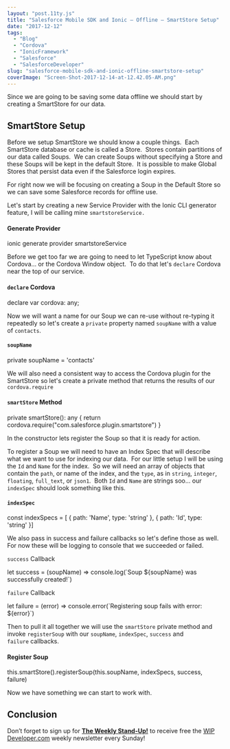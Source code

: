 ```yaml
---
layout: "post.11ty.js"
title: "Salesforce Mobile SDK and Ionic – Offline – SmartStore Setup"
date: "2017-12-12"
tags: 
  - "Blog"
  - "Cordova"
  - "IonicFramework"
  - "Salesforce"
  - "SalesforceDeveloper"
slug: "salesforce-mobile-sdk-and-ionic-offline-smartstore-setup"
coverImage: "Screen-Shot-2017-12-14-at-12.42.05-AM.png"
---
```


Since we are going to be saving some data offline we should start by creating a SmartStore for our data.

## SmartStore Setup

Before we setup SmartStore we should know a couple things.  Each SmartStore database or cache is called a Store.  Stores contain partitions of our data called Soups.  We can create Soups without specifying a Store and these Soups will be kept in the default Store.  It is possible to make Global Stores that persist data even if the Salesforce login expires.

For right now we will be focusing on creating a Soup in the Default Store so we can save some Salesforce records for offline use.

Let's start by creating a new Service Provider with the Ionic CLI generator feature, I will be calling mine `smartstoreService.`

#### Generate Provider

ionic generate provider smartstoreService

Before we get too far we are going to need to let TypeScript know about Cordova... or the Cordova Window object.  To do that let's `declare` Cordova near the top of our service.

#### `declare` Cordova

declare var cordova: any;

Now we will want a name for our Soup we can re-use without re-typing it repeatedly so let's create a `private` property named `soupName` with a value of `contacts`.

#### `soupName`

private soupName = 'contacts'

We will also need a consistent way to access the Cordova plugin for the SmartStore so let's create a private method that returns the results of our `cordova.require`

#### `smartStore` Method

private smartStore(): any {
  return cordova.require("com.salesforce.plugin.smartstore")
}

In the constructor lets register the Soup so that it is ready for action.

To register a Soup we will need to have an Index Spec that will describe what we want to use for indexing our data.  For our little setup I will be using the `Id` and `Name` for the index.  So we will need an array of objects that contain the `path`, or name of the index, and the `type`, as in `string`, `integer`, `floating`, `full_text`, or `json1`.  Both `Id` and `Name` are strings soo... our `indexSpec` should look something like this.

#### `indexSpec`

const indexSpecs = \[
  {
    path: 'Name',
    type: 'string'
  },
  {
    path: 'Id',
    type: 'string'
  }\]

We also pass in success and failure callbacks so let's define those as well.  For now these will be logging to console that we succeeded or failed.

`success` Callback

let success = (soupName) => console.log(\`Soup ${soupName} was successfully created!\`)

`failure` Callback

let failure = (error) => console.error(\`Registering soup fails with error: ${error}\`)

Then to pull it all together we will use the `smartStore` private method and invoke `registerSoup` with our `soupName`, `indexSpec`, `success` and `failure` callbacks.

#### Register Soup

this.smartStore().registerSoup(this.soupName, indexSpecs, success, failure)

Now we have something we can start to work with.

## Conclusion

Don’t forget to sign up for [**The Weekly Stand-Up!**](https://wipdeveloper.wpcomstaging.com/newsletter/) to receive free the [WIP Developer.com](https://wipdeveloper.wpcomstaging.com/) weekly newsletter every Sunday!
